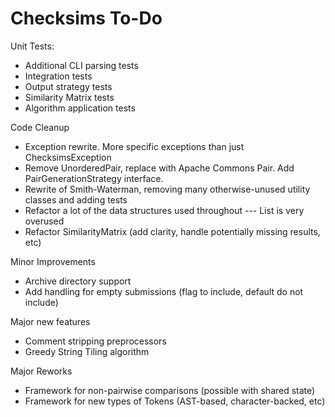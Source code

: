 Checksims To-Do
===============

Unit Tests:
- Additional CLI parsing tests
- Integration tests
- Output strategy tests
- Similarity Matrix tests
- Algorithm application tests

Code Cleanup
- Exception rewrite. More specific exceptions than just ChecksimsException
- Remove UnorderedPair, replace with Apache Commons Pair. Add PairGenerationStrategy interface.
- Rewrite of Smith-Waterman, removing many otherwise-unused utility classes and adding tests
- Refactor a lot of the data structures used throughout --- List is very overused
- Refactor SimilarityMatrix (add clarity, handle potentially missing results, etc)

Minor Improvements
- Archive directory support
- Add handling for empty submissions (flag to include, default do not include)

Major new features
- Comment stripping preprocessors
- Greedy String Tiling algorithm

Major Reworks
- Framework for non-pairwise comparisons (possible with shared state)
- Framework for new types of Tokens (AST-based, character-backed, etc)
